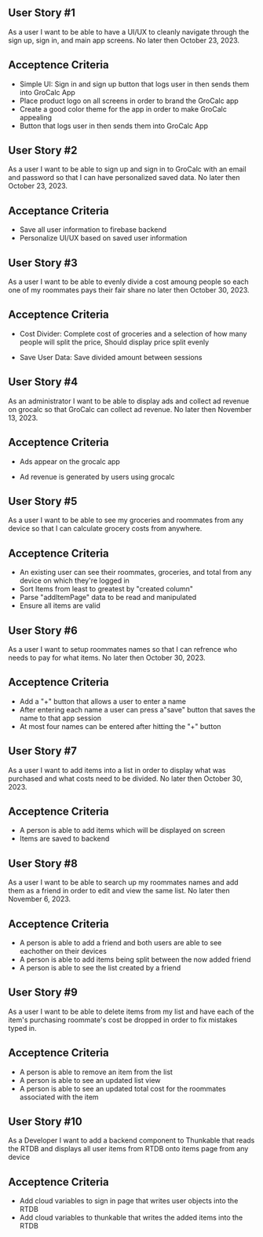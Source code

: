 ## User Story #1
As a user I want to be able to have a UI/UX to cleanly navigate through the sign up, sign in, and main app screens. No later then October 23, 2023.

## Acceptence Criteria
* Simple UI: Sign in and sign up button that logs user in then sends them into GroCalc App
* Place product logo on all screens in order to brand the GroCalc app
* Create a good color theme for the app in order to make GroCalc appealing
* Button that logs user in then sends them into GroCalc App

## User Story #2
As a user I want to be able to sign up and sign in to GroCalc with an email and password so that I can have personalized saved data. No later then October 23, 2023.

## Acceptance Criteria
* Save all user information to firebase backend
* Personalize UI/UX based on saved user information

## User Story #3
As a user I want to be able to evenly divide a cost amoung people so each one of my roommates pays their fair share no later then October 30, 2023.

## Acceptence Criteria
- Cost Divider: Complete cost of groceries and a selection of how many people will split the price, Should display price split evenly
* Save User Data: Save divided amount between sessions

## User Story #4
As an administrator I want to be able to display ads and collect ad revenue on grocalc so that GroCalc can collect ad revenue. No later then November 13, 2023.

## Acceptence Criteria
- Ads appear on the grocalc app
* Ad revenue is generated by users using grocalc 

## User Story #5
As a user I want to be able to see my groceries and roommates from any device so that I can calculate grocery costs from anywhere.

## Acceptence Criteria
- An existing user can see their roommates, groceries, and total from any device on which they're logged in
- Sort Items from least to greatest by "created column"
- Parse "addItemPage" data to be read and manipulated
- Ensure all items are valid

## User Story #6
As a user I want to setup roommates names so that I can refrence who needs to pay for what items. No later then October 30, 2023.

## Acceptence Criteria
- Add a "+" button that allows a user to enter a name
- After entering each name a user can press a"save" button that saves the name to that app session
- At most four names can be entered after hitting the "+" button

## User Story #7
As a user I want to add items into a list in order to display what was purchased and what costs need to be divided. No later then October 30, 2023.

## Acceptence Criteria
- A person is able to add items which will be displayed on screen
- Items are saved to backend

## User Story #8
As a user I want to be able to search up my roommates names and add them as a friend in order to edit and view the same list. No later then November 6, 2023.

## Acceptence Criteria
- A person is able to add a friend and both users are able to see eachother on their devices
- A person is able to add items being split between the now added friend
- A person is able to see the list created by a friend

## User Story #9
As a user I want to be able to delete items from my list and have each of the item's purchasing roommate's cost be dropped in order to fix mistakes typed in. 

## Acceptence Criteria
- A person is able to remove an item from the list
- A person is able to see an updated list view
- A person is able to see an updated total cost for the roommates associated with the item

## User Story #10
As a Developer I want to add a backend component to Thunkable that reads the RTDB and displays all user items from RTDB onto items page from any device

## Acceptence Criteria
- Add cloud variables to sign in page that writes user objects into the RTDB
- Add cloud variables to thunkable that writes the added items into the RTDB
